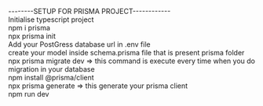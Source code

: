 
  --------SETUP FOR PRISMA PROJECT------------<br>
Initialise typescript project <br>
npm i prisma <br>
npx prisma init <br>
Add your PostGress database url in .env file <br>
create your model inside schema.prisma file that is present prisma folder <br>
npx prisma migrate dev => this command is execute every time when you do migration in your database <br>
npm install @prisma/client <br>
npx prisma generate => this generate your prisma client <br>
npm run dev <br>

